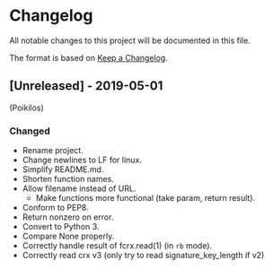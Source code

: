 # Changelog
All notable changes to this project will be documented in this file.

The format is based on [Keep a
Changelog](https://keepachangelog.com/en/1.0.0/).

## [Unreleased] - 2019-05-01
(Poikilos)
### Changed
* Rename project.
* Change newlines to LF for linux.
* Simplify README.md.
* Shorten function names.
* Allow filename instead of URL.
  - Make functions more functional (take param, return result).
* Conform to PEP8.
* Return nonzero on error.
* Convert to Python 3.
* Compare None properly.
* Correctly handle result of fcrx.read(1) (in `rb` mode).
* Correctly read crx v3 (only try to read signature_key_length if v2)
